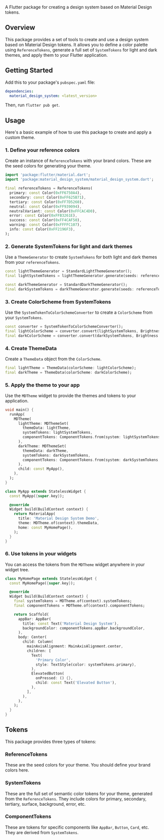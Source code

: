 A Flutter package for creating a design system based on Material Design tokens.

## Overview

This package provides a set of tools to create and use a design system based on Material Design tokens. It allows you to define a color palette using `ReferenceTokens`, generate a full set of `SystemTokens` for light and dark themes, and apply them to your Flutter application.

## Getting Started

Add this to your package's `pubspec.yaml` file:

```yaml
dependencies:
  material_design_system: <latest_version>
```

Then, run `flutter pub get`.

## Usage

Here's a basic example of how to use this package to create and apply a custom theme.

### 1. Define your reference colors

Create an instance of `ReferenceTokens` with your brand colors. These are the seed colors for generating your theme.

```dart
import 'package:flutter/material.dart';
import 'package:material_design_system/material_design_system.dart';

final referenceTokens = ReferenceTokens(
  primary: const Color(0xFF6750A4),
  secondary: const Color(0xFF625B71),
  tertiary: const Color(0xFF7D5260),
  neutral: const Color(0xFF939094),
  neutralVariant: const Color(0xFFCAC4D0),
  error: const Color(0xFFB3261E),
  success: const Color(0xFF4CAF50),
  warning: const Color(0xFFFFC107),
  info: const Color(0xFF2196F3),
);
```

### 2. Generate SystemTokens for light and dark themes

Use a `ThemeGenerator` to create `SystemTokens` for both light and dark themes from your `referenceTokens`.

```dart
const lightThemeGenerator = StandardLightThemeGenerator();
final lightSystemTokens = lightThemeGenerator.generate(seeds: referenceTokens);

const darkThemeGenerator = StandardDarkThemeGenerator();
final darkSystemTokens = darkThemeGenerator.generate(seeds: referenceTokens);
```

### 3. Create ColorScheme from SystemTokens

Use the `SystemTokenToColorSchemeConverter` to create a `ColorScheme` from your `SystemTokens`.

```dart
const converter = SystemTokenToColorSchemeConverter();
final lightColorScheme = converter.convert(lightSystemTokens, Brightness.light);
final darkColorScheme = converter.convert(darkSystemTokens, Brightness.dark);
```

### 4. Create ThemeData

Create a `ThemeData` object from the `ColorScheme`.

```dart
final lightTheme = ThemeData(colorScheme: lightColorScheme);
final darkTheme = ThemeData(colorScheme: darkColorScheme);
```

### 5. Apply the theme to your app

Use the `MDTheme` widget to provide the themes and tokens to your application.

```dart
void main() {
  runApp(
    MDTheme(
      lightTheme: MDThemeSet(
        themeData: lightTheme,
        systemTokens: lightSystemTokens,
        componentTokens: ComponentTokens.from(system: lightSystemTokens, typography: TypographyTokens.from()),
      ),
      darkTheme: MDThemeSet(
        themeData: darkTheme,
        systemTokens: darkSystemTokens,
        componentTokens: ComponentTokens.from(system: darkSystemTokens, typography: TypographyTokens.from()),
      ),
      child: const MyApp(),
    ),
  );
}

class MyApp extends StatelessWidget {
  const MyApp({super.key});

  @override
  Widget build(BuildContext context) {
    return MaterialApp(
      title: 'Material Design System Demo',
      theme: MDTheme.of(context).themeData,
      home: const MyHomePage(),
    );
  }
}
```

### 6. Use tokens in your widgets

You can access the tokens from the `MDTheme` widget anywhere in your widget tree.

```dart
class MyHomePage extends StatelessWidget {
  const MyHomePage({super.key});

  @override
  Widget build(BuildContext context) {
    final systemTokens = MDTheme.of(context).systemTokens;
    final componentTokens = MDTheme.of(context).componentTokens;

    return Scaffold(
      appBar: AppBar(
        title: const Text('Material Design System'),
        backgroundColor: componentTokens.appBar.backgroundColor,
      ),
      body: Center(
        child: Column(
          mainAxisAlignment: MainAxisAlignment.center,
          children: [
            Text(
              'Primary Color',
              style: TextStyle(color: systemTokens.primary),
            ),
            ElevatedButton(
              onPressed: () {},
              child: const Text('Elevated Button'),
            ),
          ],
        ),
      ),
    );
  }
}
```

## Tokens

This package provides three types of tokens:

### ReferenceTokens

These are the seed colors for your theme. You should define your brand colors here.

### SystemTokens

These are the full set of semantic color tokens for your theme, generated from the `ReferenceTokens`. They include colors for primary, secondary, tertiary, surface, background, error, etc.

### ComponentTokens

These are tokens for specific components like `AppBar`, `Button`, `Card`, etc. They are derived from `SystemTokens`.